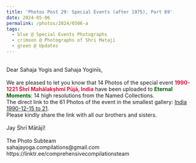 ```yaml
---
title: 'Photos Post 29: Special Events (after 1975), Part 69'
date: 2024-05-06
permalink: /photos/2024/0506-a
tags:
  - blue @ Special Events Photographs
  - crimson @ Photographs of Shri Mataji
  - green @ Updates
---
```


<p>
<br>
Dear Sahaja Yogis and Sahaja Yoginīs,<br>
<br>
We are pleased to let you know that 14 Photos of the special event <font color="Crimson"><b>1990-1221 Śhrī Mahālakṣhmī Pūjā, India</b></font> have been uploaded to <font color="DarkGreen"><b>Eternal Moments</b></font>: 14 high resolutions from the Named Collections.<br>
The direct link to the 61 Photos of the event in the smallest gallery: <a href="https://eternalmoments.smugmug.com/Countries/India/1990-12-15-to-21">India 1990-12-15 to 21</a>.<br>
Please kindly share the link with all our brothers and sisters.<br>
<br>
Jay Śhrī Mātājī!<br>
<br>
The Photo Subteam<br>
sahajayoga.compilations@gmail.com<br>
https://linktr.ee/comprehensivecompilationsteam
</p>